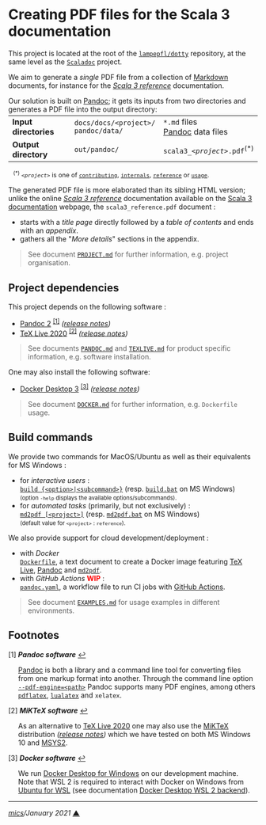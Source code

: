 # <span id="top">Creating PDF files for the Scala 3 documentation</span>
<!-- created by mics (https://github.com/michelou/) on December 2020 -->

This project is located at the root of the [`lampepfl/dotty`][github_dotty] repository, at the same level as the [`Scaladoc`][github_scala3doc] project.

We aim to generate a *single* PDF file from a collection of [Markdown] documents, for instance for the [*Scala 3 reference*][scala3_reference] documentation.

Our solution is built on [Pandoc]; it gets its inputs from two directories and generates a PDF file into the output directory:

<table style="margin-top:-10px; max-width:650px;">
<tr>
<td><b>Input directories</b></td>
<td><code>docs/docs/&lt;project&gt;/</code><br/><code>pandoc/data/</code></td>
<td><code>*.md</code> files<br/><a href="https://pandoc.org/">Pandoc</a> data files</td>
</tr>
<tr>
<td><b>Output directory</b></td>
<td><code>out/pandoc/</code></td>
<td><code>scala3_<i>&lt;project&gt;</i>.pdf</code><sup>(*)</sup></td>
</tr>
</table>

<span style="margin-left:10px;font-size:90%;"><sup>(*)</sup> *`<project>`* is one of [`contributing`](https://github.com/lampepfl/dotty/tree/master/docs/docs/contributing), [`internals`](https://github.com/lampepfl/dotty/tree/master/docs/docs/internals), [`reference`](https://github.com/lampepfl/dotty/tree/master/docs/docs/reference) or [`usage`](https://github.com/lampepfl/dotty/tree/master/docs/docs/usage).</span>

The generated PDF file is more elaborated than its sibling HTML version; unlike the online [*Scala 3 reference*][scala3_reference] documentation available on the [Scala 3 documentation](https://docs.scala-lang.org/scala3/) webpage, the `scala3_reference.pdf` document :
- starts with a *title page* directly followed by a *table of contents* and ends with an *appendix*.
- gathers all the "*More details*" sections in the appendix.

> See document [`PROJECT.md`](docs/PROJECT.md) for further information, e.g. project organisation.

## <span id="dependencies">Project dependencies</span>

This project depends on the following software :

- [Pandoc 2](https://github.com/jgm/pandoc/releases) <sup id="anchor_01">[[1]](#footnote_01)</sup> *([release notes](https://pandoc.org/releases.html))*
- [TeX Live 2020](https://tug.org/texlive/) <sup id="anchor_02">[[2]](#footnote_02)</sup> *([release notes](http://www.tug.org/texlive/doc/texlive-en/texlive-en.html#x1-880009.2))*

> See documents [`PANDOC.md`](docs/PANDOC.md) and [`TEXLIVE.md`](docs/TEXLIVE.md) for product specific information, e.g. software installation.

One may also install the following software:

- [Docker Desktop 3](https://docs.docker.com/get-docker/) <sup id="anchor_03">[[3]](#footnote_03)</sup> *([release notes](https://docs.docker.com/release-notes/))*

> See document [`DOCKER.md`](docs/DOCKER.md) for further information, e.g. `Dockerfile` usage.

## <span id="commands">Build commands</span>

We provide two commands for MacOS/Ubuntu as well as their equivalents for MS Windows :
- for *interactive users* :<br/>[`build {<option>|<subcommand>}`](./build) (resp. [`build.bat`](./build.bat) on MS Windows)<br/><span style="font-size:80%;">(option `-help` displays the available options/subcommands).</span>
- for *automated tasks* (primarily, but not exclusively) :<br/>[`md2pdf [<project>]`](./md2pdf) (resp. [`md2pdf.bat`](./md2pdf.bat) on MS Windows)<br/><span style="font-size:80%;">(default value for `<project>` : `reference`).</span>

We also provide support for cloud development/deployment :

- with *Docker*<br/><a href="./Dockerfile"><code>Dockerfile</code></a>, a text document to create a Docker image featuring <a href="https://tug.org/texlive/">TeX Live</a>, <a href="https://pandoc.org/">Pandoc</a> and <a href="./md2pdf"><code>md2pdf</code></a>.
- with *GitHub Actions* <b style="color:red;">WIP</b> :<br/><a href="../.github/workflows/pandoc.yaml"><code>pandoc.yaml</code></a>, a workflow file to run CI jobs with <a href="https://docs.github.com/en/actions">GitHub Actions</a>.

> See document [`EXAMPLES.md`](docs/EXAMPLES.md) for usage examples in different environments.

## <span id="footnotes">Footnotes</span>

<span id="footnote_01">[1]</span> ***Pandoc software*** [↩](#anchor_01)

<p style="margin:0 0 1em 20px;">
<a href="https://pandoc.org/">Pandoc</a> is both a library and a command line tool for converting files from one markup format into another. Through the command line option <a href="https://pandoc.org/MANUAL.html#option--pdf-engine"><code>--pdf-engine=&lt;path&gt;</code></a> Pandoc supports many PDF engines, among others <a href="https://linux.die.net/man/1/pdflatex"><code>pdflatex</code></a>, <a href="http://www.luatex.org/"><code>lualatex</code></a> and <code>xelatex</code>.
</p>

<span id="footnote_02">[2]</span> ***MiKTeX software*** [↩](#anchor_02)

<p style="margin:0 0 1em 20px;">
As an alternative to <a href="https://tug.org/texlive/">TeX Live 2020</a> one may also use the <a href="https://miktex.org/">MiKTeX</a> distribution <i>(<a href="https://miktex.org/announcement/miktex-20-12">release notes</a>)</i> which we have tested on both MS Windows 10 and <a href="https://www.msys2.org/">MSYS2</a>.
</p>

<span id="footnote_03">[3]</span> ***Docker software*** [↩](#anchor_03)

<p style="margin:0 0 1em 20px;">
We run <a href="https://docs.docker.com/docker-for-windows/install/">Docker Desktop for Windows</a> on our development machine.<br/>
Note that WSL 2 is required to interact with Docker on Windows from <a href="https://ubuntu.com/wsl">Ubuntu for WSL</a> (see documentation <a href="https://docs.docker.com/docker-for-windows/wsl/">Docker Desktop WSL 2 backend</a>).
</p>

***

*[mics](https://github.com/michelou/)/January 2021* [**&#9650;**](#top "Back to top")
<span id="bottom">&nbsp;</span>

[github_dotty]: https://github.com/lampepfl/dotty/#dotty
[github_scala3doc]: https://github.com/lampepfl/dotty/tree/master/scala3doc#scala3doc
[markdown]: https://commonmark.org/
[pandoc]: https://pandoc.org/ "A universal document converter"
[scala3_reference]: https://dotty.epfl.ch/docs/reference/overview.html
[tex_live]: https://tug.org/texlive/
